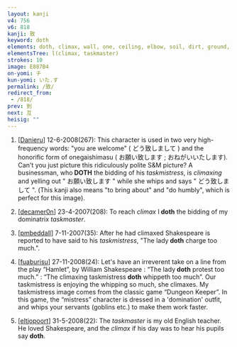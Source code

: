 ```yaml
---
layout: kanji
v4: 756
v6: 818
kanji: 致
keyword: doth
elements: doth, climax, wall, one, ceiling, elbow, soil, dirt, ground, taskmaster
elementsTree: l(climax, taskmaster)
strokes: 10
image: E887B4
on-yomi: チ
kun-yomi: いた.す
permalink: /致/
redirect_from:
 - /818/
prev: 到
next: 互
heisig: ""
---
```


1) [<a href="http://kanji.koohii.com/profile/Danieru">Danieru</a>] 12-6-2008(267): This character is used in two very high-frequency words: &quot;you are welcome&quot; ( どう致しまして ) and the honorific form of onegaishimasu ( お願い致します ; おねがいいたします). Can&#039;t you just picture this ridiculously polite S&amp;M picture? A businessman, who<strong> DOTH</strong> the bidding of his <em>taskmistress</em>, is <em>climaxing</em> and yelling out &quot; お願い致します &quot; while she whips and says &quot; どう致しまして &quot;. (This kanji also means &quot;to bring about&quot; and &quot;do humbly&quot;, which is perfect for this image).

2) [<a href="http://kanji.koohii.com/profile/decamer0n">decamer0n</a>] 23-4-2007(208): To reach <em>climax</em> I<strong> doth</strong> the bidding of my dominatrix <em>taskmaster</em>.

3) [<a href="http://kanji.koohii.com/profile/pmbeddall">pmbeddall</a>] 7-11-2007(35): After he had climaxed Shakespeare is reported to have said to his <em>taskmistress</em>, &quot;The lady<strong> doth</strong> charge too much.&quot;.

4) [<a href="http://kanji.koohii.com/profile/fuaburisu">fuaburisu</a>] 27-11-2008(24): Let&#039;s have an irreverent take on a line from the play “Hamlet”, by William Shakespeare : “The lady<strong> doth</strong> protest too much.” : “The climaxing taskmistress<strong> doth</strong> whippeth too much”. Our taskmistress is enjoying the whipping so much, she climaxes. My taskmistress image comes from the classic game “Dungeon Keeper”. In this game, the “mistress” character is dressed in a &#039;domination&#039; outfit, and whips your servants (goblins etc.) to make them work faster.

5) [<a href="http://kanji.koohii.com/profile/eltjopoort">eltjopoort</a>] 31-5-2008(22): The <em>taskmaster</em> is my old English teacher. He loved Shakespeare, and the <em>climax</em> if his day was to hear his pupils say<strong> doth</strong>.

